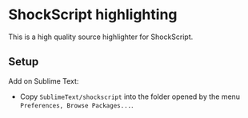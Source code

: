# ShockScript highlighting

This is a high quality source highlighter for ShockScript.

## Setup

Add on Sublime Text:

- Copy `SublimeText/shockscript` into the folder opened by the menu `Preferences, Browse Packages...`.